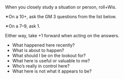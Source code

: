 When you closely study a situation or person, roll+Wis. 

✴On a 10+, ask the GM 3 questions from the list below. 

✴On a 7–9, ask 1.

Either way, take +1 forward when acting on the answers.

- What happened here recently?
- What is about to happen?
- What should I be on the lookout for?
- What here is useful or valuable to me?
- Who’s really in control here?
- What here is not what it appears to be?